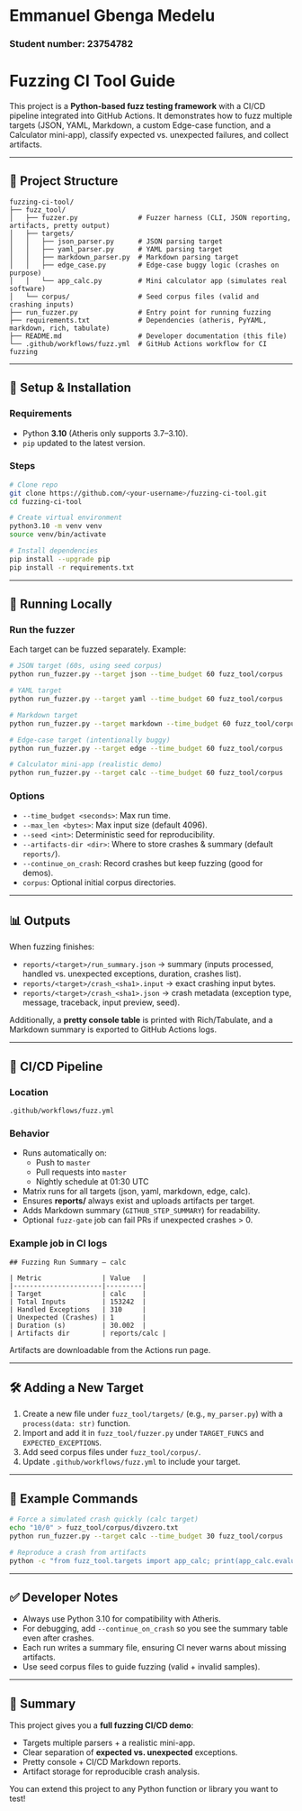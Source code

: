 # Emmanuel Gbenga Medelu 
### Student number: 23754782
# Fuzzing CI Tool Guide

This project is a **Python-based fuzz testing framework** with a CI/CD pipeline integrated into GitHub Actions. It demonstrates how to fuzz multiple targets (JSON, YAML, Markdown, a custom Edge-case function, and a Calculator mini-app), classify expected vs. unexpected failures, and collect artifacts.

---

## 📂 Project Structure

```
fuzzing-ci-tool/
├── fuzz_tool/
│   ├── fuzzer.py               # Fuzzer harness (CLI, JSON reporting, artifacts, pretty output)
│   ├── targets/
│   │   ├── json_parser.py      # JSON parsing target
│   │   ├── yaml_parser.py      # YAML parsing target
│   │   ├── markdown_parser.py  # Markdown parsing target
│   │   ├── edge_case.py        # Edge-case buggy logic (crashes on purpose)
│   │   └── app_calc.py         # Mini calculator app (simulates real software)
│   └── corpus/                 # Seed corpus files (valid and crashing inputs)
├── run_fuzzer.py               # Entry point for running fuzzing
├── requirements.txt            # Dependencies (atheris, PyYAML, markdown, rich, tabulate)
├── README.md                   # Developer documentation (this file)
└── .github/workflows/fuzz.yml  # GitHub Actions workflow for CI fuzzing
```

---

## 🚀 Setup & Installation

### Requirements
- Python **3.10** (Atheris only supports 3.7–3.10).
- `pip` updated to the latest version.

### Steps
```bash
# Clone repo
git clone https://github.com/<your-username>/fuzzing-ci-tool.git
cd fuzzing-ci-tool

# Create virtual environment
python3.10 -m venv venv
source venv/bin/activate

# Install dependencies
pip install --upgrade pip
pip install -r requirements.txt
```

---

## 🧪 Running Locally

### Run the fuzzer
Each target can be fuzzed separately. Example:

```bash
# JSON target (60s, using seed corpus)
python run_fuzzer.py --target json --time_budget 60 fuzz_tool/corpus

# YAML target
python run_fuzzer.py --target yaml --time_budget 60 fuzz_tool/corpus

# Markdown target
python run_fuzzer.py --target markdown --time_budget 60 fuzz_tool/corpus

# Edge-case target (intentionally buggy)
python run_fuzzer.py --target edge --time_budget 60 fuzz_tool/corpus

# Calculator mini-app (realistic demo)
python run_fuzzer.py --target calc --time_budget 60 fuzz_tool/corpus
```

### Options
- `--time_budget <seconds>`: Max run time.
- `--max_len <bytes>`: Max input size (default 4096).
- `--seed <int>`: Deterministic seed for reproducibility.
- `--artifacts-dir <dir>`: Where to store crashes & summary (default `reports/`).
- `--continue_on_crash`: Record crashes but keep fuzzing (good for demos).
- `corpus`: Optional initial corpus directories.

---

## 📊 Outputs

When fuzzing finishes:
- `reports/<target>/run_summary.json` → summary (inputs processed, handled vs. unexpected exceptions, duration, crashes list).
- `reports/<target>/crash_<sha1>.input` → exact crashing input bytes.
- `reports/<target>/crash_<sha1>.json` → crash metadata (exception type, message, traceback, input preview, seed).

Additionally, a **pretty console table** is printed with Rich/Tabulate, and a Markdown summary is exported to GitHub Actions logs.

---

## 🔄 CI/CD Pipeline

### Location
`.github/workflows/fuzz.yml`

### Behavior
- Runs automatically on:
  - Push to `master`
  - Pull requests into `master`
  - Nightly schedule at 01:30 UTC
- Matrix runs for all targets (json, yaml, markdown, edge, calc).
- Ensures **reports/** always exist and uploads artifacts per target.
- Adds Markdown summary (`GITHUB_STEP_SUMMARY`) for readability.
- Optional `fuzz-gate` job can fail PRs if unexpected crashes > 0.

### Example job in CI logs

```
## Fuzzing Run Summary — calc

| Metric               | Value   |
|----------------------|---------|
| Target               | calc    |
| Total Inputs         | 153242  |
| Handled Exceptions   | 310     |
| Unexpected (Crashes) | 1       |
| Duration (s)         | 30.002  |
| Artifacts dir        | reports/calc |
```

Artifacts are downloadable from the Actions run page.

---

## 🛠️ Adding a New Target

1. Create a new file under `fuzz_tool/targets/` (e.g., `my_parser.py`) with a `process(data: str)` function.
2. Import and add it in `fuzz_tool/fuzzer.py` under `TARGET_FUNCS` and `EXPECTED_EXCEPTIONS`.
3. Add seed corpus files under `fuzz_tool/corpus/`.
4. Update `.github/workflows/fuzz.yml` to include your target.

---

## 🧾 Example Commands

```bash
# Force a simulated crash quickly (calc target)
echo "10/0" > fuzz_tool/corpus/divzero.txt
python run_fuzzer.py --target calc --time_budget 30 fuzz_tool/corpus

# Reproduce a crash from artifacts
python -c "from fuzz_tool.targets import app_calc; print(app_calc.evaluate('10/0'))"
```

---

## ✅ Developer Notes

- Always use Python 3.10 for compatibility with Atheris.
- For debugging, add `--continue_on_crash` so you see the summary table even after crashes.
- Each run writes a summary file, ensuring CI never warns about missing artifacts.
- Use seed corpus files to guide fuzzing (valid + invalid samples).

---

## 📌 Summary

This project gives you a **full fuzzing CI/CD demo**:
- Targets multiple parsers + a realistic mini-app.
- Clear separation of **expected vs. unexpected** exceptions.
- Pretty console + CI/CD Markdown reports.
- Artifact storage for reproducible crash analysis.

You can extend this project to any Python function or library you want to test!
